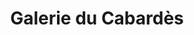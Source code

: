 ---
title: "Galerie du Cabardès"
url: /conques-sur-orbiel/galerie-du-cabardes/
shop: centre commercial
---
